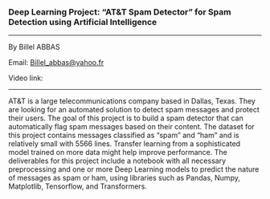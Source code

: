 ### Deep Learning Project: “AT&T Spam Detector” for Spam Detection using Artificial Intelligence
---------------
By Billel ABBAS 

Email: Billel_abbas@yahoo.fr 

Video link:


----------------

AT&T is a large telecommunications company based in Dallas, Texas. They are looking for an automated solution to detect spam messages and protect their users. The goal of this project is to build a spam detector that can automatically flag spam messages based on their content. The dataset for this project contains messages classified as “spam” and “ham” and is relatively small with 5566 lines. Transfer learning from a sophisticated model trained on more data might help improve performance. The deliverables for this project include a notebook with all necessary preprocessing and one or more Deep Learning models to predict the nature of messages as spam or ham, using libraries such as Pandas, Numpy, Matplotlib, Tensorflow, and Transformers.
